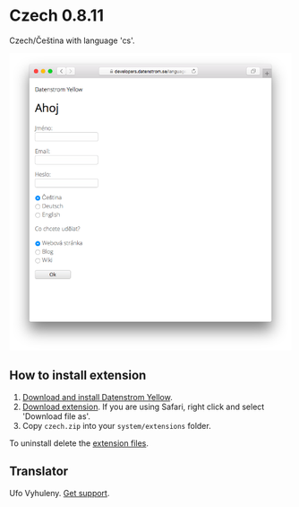 Czech 0.8.11
===========
Czech/Čeština with language 'cs'.

<p align="center"><img src="czech-screenshot.png?raw=true" alt="Screenshot"></p>

## How to install extension

1. [Download and install Datenstrom Yellow](https://github.com/datenstrom/yellow/).
2. [Download extension](https://github.com/datenstrom/yellow-extensions/raw/master/zip/czech.zip). If you are using Safari, right click and select 'Download file as'.
3. Copy `czech.zip` into your `system/extensions` folder.

To uninstall delete the [extension files](extension.ini).

## Translator

Ufo Vyhuleny. [Get support](https://extensions.datenstrom.se/help/).
